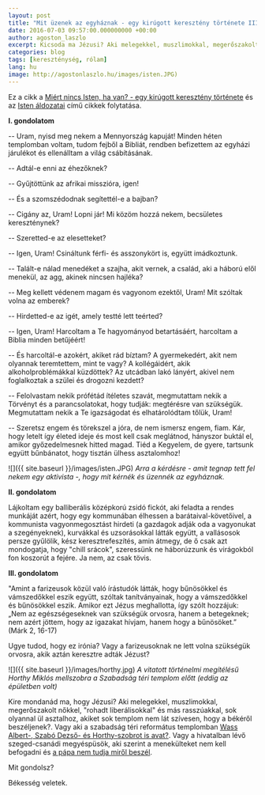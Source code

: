 ```yaml
---
layout: post
title: "Mit üzenek az egyháznak - egy kirúgott keresztény története III. rész"
date: 2016-07-03 09:57:00.000000000 +00:00
author: agoston_laszlo
excerpt: Kicsoda ma Jézusi? Aki melegekkel, muszlimokkal, megerőszakolt nőkkel, megvetett liberálisokkal és más rasszúakkal, sok olyannal ül asztalhoz, akiket sok templom nem lát szívesen, hogy a békéről beszéljenek.
categories: blog
tags: [kereszténység, rólam]
lang: hu
image: http://agostonlaszlo.hu/images/isten.JPG)
---
```

Ez a cikk a [Miért nincs Isten, ha van? - egy kirúgott keresztény története](http://agostonlaszlo.hu/hu/blog/51-miert-nincs-isten-ha-van) és az [Isten áldozatai](http://agostonlaszlo.hu/hu/blog/59-isten-aldozatai-egy-kirugott-kereszteny-tortenete-ii-resz) című cikkek folytatása.


**I. gondolatom**

-- Uram, nyisd meg nekem a Mennyország kapuját! Minden héten templomban voltam, tudom fejből a Bibliát, rendben befizettem az egyházi járulékot és ellenálltam a világ csábításának.

-- Adtál-e enni az éhezőknek?

-- Gyűjtöttünk az afrikai misszióra, igen!

-- És a szomszédodnak segítettél-e a bajban?

-- Cigány az, Uram! Lopni jár! Mi közöm hozzá nekem, becsületes kereszténynek?

-- Szeretted-e az elesetteket?

-- Igen, Uram! Csináltunk férfi- és asszonykört is, együtt imádkoztunk.

-- Talált-e nálad menedéket a szajha, akit vernek, a család, aki a háború elől menekül, az agg, akinek nincsen hajléka?

-- Meg kellett védenem magam és vagyonom ezektől, Uram! Mit szóltak volna az emberek?

-- Hirdetted-e az igét, amely testté lett teérted?

-- Igen, Uram! Harcoltam a Te hagyományod betartásáért, harcoltam a Biblia minden betűjéért!

-- És harcoltál-e azokért, akiket rád bíztam? A gyermekedért, akit nem olyannak teremtettem, mint te vagy? A kollégáidért, akik alkoholproblémákkal küzdöttek? Az utcádban lakó lányért, akivel nem foglalkoztak a szülei és drogozni kezdett?

-- Felolvastam nekik prófétád ítéletes szavát, megmutattam nekik a Törvényt és a parancsolatokat, hogy tudják: megtérésre van szükségük. Megmutattam nekik a Te igazságodat és elhatárolódtam tőlük, Uram!

-- Szeretsz engem és törekszel a jóra, de nem ismersz engem, fiam. Kár, hogy letelt így életed ideje és most kell csak meglátnod, hányszor buktál el, amikor győzedelmesnek hitted magad. Tiéd a Kegyelem, de gyere, tartsunk együtt bűnbánatot, hogy tisztán ülhess asztalomhoz!


![]({{ site.baseurl }}/images/isten.JPG)
*Arra a kérdésre - amit tegnap tett fel nekem egy aktivista -, hogy mit kérnék és üzennék az egyháznak.*

**II. gondolatom**

Lájkoltam egy balliberális középkorú zsidó fickót, aki feladta a rendes munkáját azért, hogy egy kommunában élhessen a barátaival-követőivel, a kommunista vagyonmegosztást hirdeti (a gazdagok adják oda a vagyonukat a szegényeknek), kurvákkal és uzsorásokkal látták együtt, a vallásosok persze gyűlölik, kész keresztrefeszítés, amin átmegy, de ő csak azt mondogatja, hogy "chill srácok", szeressünk ne háborúzzunk és virágokból fon koszorút a fejére. Ja nem, az csak tövis.

**III. gondolatom**

"Amint a farizeusok közül való írástudók látták, hogy bűnösökkel és vámszedőkkel eszik együtt, szóltak tanítványainak, hogy a vámszedőkkel és bűnösökkel eszik. Amikor ezt Jézus meghallotta, így szólt hozzájuk: „Nem az egészségeseknek van szükségük orvosra, hanem a betegeknek; nem azért jöttem, hogy az igazakat hívjam, hanem hogy a bűnösöket.” (Márk 2, 16-17)

Ugye tudod, hogy ez irónia? Vagy a farizeusoknak ne lett volna szükségük orvosra, akik aztán keresztre adták Jézust?

![]({{ site.baseurl }}/images/horthy.jpg)
*A vitatott történelmi megítélésű Horthy Miklós mellszobra a Szabadság téri templom előtt (eddig az épületben volt)*

Kire mondanád ma, hogy Jézusi? Aki melegekkel, muszlimokkal, megerőszakolt nőkkel, "rohadt liberálisokkal" és más rasszúakkal, sok olyannal ül asztalhoz, akiket sok templom nem lát szívesen, hogy a békéről beszéljenek?. Vagy aki a szabadság téri református templomban [Wass Albert-, Szabó Dezső- és Horthy-szobrot is avat?](http://www.168ora.hu/itthon/horthy-miklos-ifj-hegedus-lorant-jobbik-reformatus-egyhaz-tiltakozas-palastjog-120457.html). Vagy a hivatalban lévő szeged-csanádi megyéspüsök, aki szerint a menekülteket nem kell befogadni és [a pápa nem tudja miről beszél](http://index.hu/belfold/2015/09/08/kiss-rigo_a_papa_nem_tudja_mirol_beszel/).

Mit gondolsz?

Békesség veletek.
